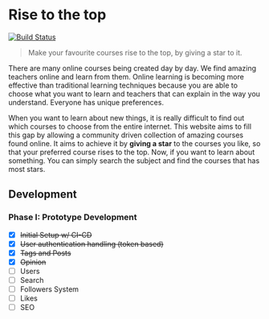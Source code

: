 # Rise to the top

[![Build Status](https://travis-ci.com/sabbiu/makecoursesfly.svg?token=CpEJzM7gZjJchFi5esah&branch=master)](https://travis-ci.com/sabbiu/makecoursesfly)

> Make your favourite courses rise to the top, by giving a star to it.

There are many online courses being created day by day. We find amazing teachers online and learn from them. Online learning is becoming more effective than traditional learning techniques because you are able to choose what you want to learn and teachers that can explain in the way you understand. Everyone has unique preferences.

When you want to learn about new things, it is really difficult to find out which courses to choose from the entire internet. This website aims to fill this gap by allowing a community driven collection of amazing courses found online. It aims to achieve it by **giving a star** to the courses you like, so that your preferred course rises to the top. Now, if you want to learn about something. You can simply search the subject and find the courses that has most stars.

## Development

### Phase I: Prototype Development

- [x] ~~Initial Setup w/ CI-CD~~
- [x] ~~User authentication handling (token based)~~
- [x] ~~Tags and Posts~~
- [x] ~~Opinion~~
- [ ] Users
- [ ] Search
- [ ] Followers System
- [ ] Likes
- [ ] SEO
